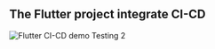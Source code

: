 ## The Flutter project integrate CI-CD
![Flutter CI-CD demo](https://github.com/ntaworking/flutter_ci_cd/actions/workflows/main.yaml/badge.svg)
Testing 2